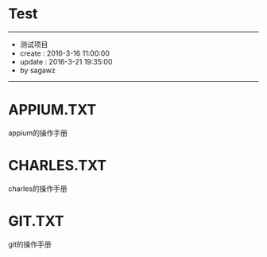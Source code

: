 # Test
***********************************
* 测试项目
* create : 2016-3-16 11:00:00
* update : 2016-3-21 19:35:00
* by sagawz
***********************************

# APPIUM.TXT
appium的操作手册

# CHARLES.TXT
charles的操作手册

# GIT.TXT
git的操作手册